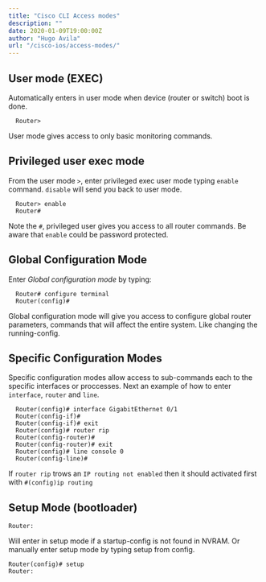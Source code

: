 ```yaml
---
title: "Cisco CLI Access modes"
description: ""
date: 2020-01-09T19:00:00Z
author: "Hugo Avila"
url: "/cisco-ios/access-modes/"
---
```



## User mode (EXEC)

Automatically enters in user mode when device (router or switch) boot is done.

```
  Router>
```
User mode gives access to only basic monitoring commands.


## Privileged user exec mode

From the user mode `>`, enter privileged exec user mode typing `enable` command. `disable` will send you back to user mode.

```
  Router> enable
  Router#
```
Note the `#`, privileged user gives you access to all router commands.
Be aware that `enable` could be password protected.


## Global Configuration Mode

Enter *Global configuration mode* by typing:

```
  Router# configure terminal
  Router(config)#
```
Global configuration mode will give you access to configure global router parameters, commands that will affect the entire system. Like changing the running-config.


## Specific Configuration Modes

Specific configuration modes allow access to sub-commands each to the specific interfaces or proccesses. Next an example of how to enter `interface`, `router` and `line`.

```
  Router(config)# interface GigabitEthernet 0/1
  Router(config-if)#
  Router(config-if)# exit
  Router(config)# router rip
  Router(config-router)#
  Router(config-router)# exit
  Router(config)# line console 0
  Router(config-line)#
```

  If `router rip` trows an `IP routing not enabled` then it should activated first with `#(config)ip routing`

## Setup Mode (bootloader)

```
Router:
```

Will enter in setup mode if a startup-config is not found in NVRAM. Or manually enter setup mode by typing setup from config.
```
Router(config)# setup
Router:
```
